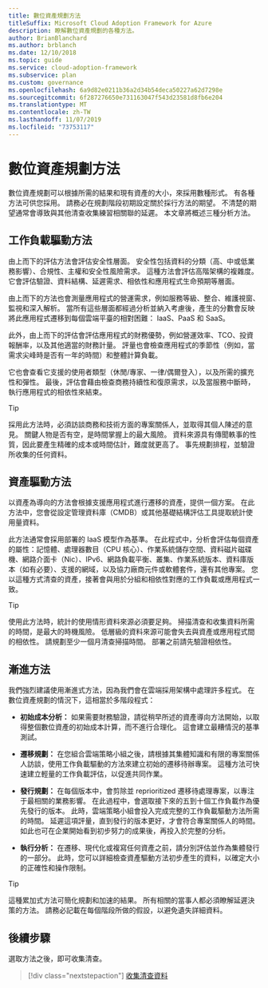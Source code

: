 ```yaml
---
title: 數位資產規劃方法
titleSuffix: Microsoft Cloud Adoption Framework for Azure
description: 瞭解數位資產規劃的各種方法。
author: BrianBlanchard
ms.author: brblanch
ms.date: 12/10/2018
ms.topic: guide
ms.service: cloud-adoption-framework
ms.subservice: plan
ms.custom: governance
ms.openlocfilehash: 6a9d82e0211b36a2d34b54deca50227a62d7298e
ms.sourcegitcommit: 6f287276650e731163047f543d23581d8fb6e204
ms.translationtype: MT
ms.contentlocale: zh-TW
ms.lasthandoff: 11/07/2019
ms.locfileid: "73753117"
---
```

# <a name="approaches-to-digital-estate-planning"></a>數位資產規劃方法

數位資產規劃可以根據所需的結果和現有資產的大小，來採用數種形式。 有各種方法可供您採用。 請務必在規劃階段初期設定關於採行方法的期望。 不清楚的期望通常會導致與其他清查收集練習相關聯的延遲。 本文章將概述三種分析方法。

## <a name="workload-driven-approach"></a>工作負載驅動方法

由上而下的評估方法會評估安全性層面。 安全性包括資料的分類（高、中或低業務影響）、合規性、主權和安全性風險需求。 這種方法會評估高階架構的複雜度。 它會評估驗證、資料結構、延遲需求、相依性和應用程式生命預期等層面。

由上而下的方法也會測量應用程式的營運需求，例如服務等級、整合、維護視窗、監視和深入解析。 當所有這些層面都經過分析並納入考慮後，產生的分數會反映將此應用程式遷移到每個雲端平臺的相對困難： IaaS、PaaS 和 SaaS。

此外，由上而下的評估會評估應用程式的財務優勢，例如營運效率、TCO、投資報酬率，以及其他適當的財務計量。 評量也會檢查應用程式的季節性（例如，當需求尖峰時是否有一年的時間）和整體計算負載。

它也會查看它支援的使用者類型（休閒/專家、一律/偶爾登入），以及所需的擴充性和彈性。 最後，評估會藉由檢查商務持續性和復原需求，以及當服務中斷時，執行應用程式的相依性來結束。

> [!TIP]
> 採用此方法時，必須訪談商務和技術方面的專案關係人，並取得其個人陳述的意見。 關鍵人物是否有空，是時間掌握上的最大風險。 資料來源具有傳聞軼事的性質，因此要產生精確的成本或時間估計，難度就更高了。 事先規劃排程，並驗證所收集的任何資料。

## <a name="asset-driven-approach"></a>資產驅動方法

以資產為導向的方法會根據支援應用程式進行遷移的資產，提供一個方案。 在此方法中，您會從設定管理資料庫（CMDB）或其他基礎結構評估工具提取統計使用量資料。

此方法通常會採用部署的 IaaS 模型作為基準。 在此程式中，分析會評估每個資產的屬性：記憶體、處理器數目（CPU 核心）、作業系統儲存空間、資料磁片磁碟機、網路介面卡（Nic）、IPv6、網路負載平衡、叢集、作業系統版本、資料庫版本（如有必要）、支援的網域，以及協力廠商元件或軟體套件，還有其他專案。 您以這種方式清查的資產，接著會與用於分組和相依性對應的工作負載或應用程式一致。

> [!TIP]
> 使用此方法時，統計的使用情形資料來源必須要足夠。 掃描清查和收集資料所需的時間，是最大的時機風險。 低層級的資料來源可能會失去與資產或應用程式間的相依性。 請規劃至少一個月清查掃描時間。 部署之前請先驗證相依性。

## <a name="incremental-approach"></a>漸進方法

我們強烈建議使用漸進式方法，因為我們會在雲端採用架構中處理許多程式。 在數位資產規劃的情況下，這相當於多階段程式：

- **初始成本分析：** 如果需要財務驗證，請從稍早所述的資產導向方法開始，以取得整個數位資產的初始成本計算，而不進行合理化。 這會建立最糟情況的基準測試。

- **遷移規劃：** 在您組合雲端策略小組之後，請根據其集體知識和有限的專案關係人訪談，使用工作負載驅動的方法來建立初始的遷移待辦專案。 這種方法可快速建立輕量的工作負載評估，以促進共同作業。

- **發行規劃：** 在每個版本中，會剪除並 reprioritized 遷移待處理專案，以專注于最相關的業務影響。 在此過程中，會選取接下來的五到十個工作負載作為優先發行的版本。 此時，雲端策略小組會投入完成完整的工作負載驅動方法所需的時間。 延遲這項評量，直到發行的版本更好，才會符合專案關係人的時間。 如此也可在企業開始看到初步努力的成果後，再投入於完整的分析。

- **執行分析：** 在遷移、現代化或複寫任何資產之前，請分別評估並作為集體發行的一部分。 此時，您可以詳細檢查資產驅動方法初步產生的資料，以確定大小的正確性和操作限制。

> [!TIP]
> 這種累加式方法可簡化規劃和加速的結果。 所有相關的當事人都必須瞭解延遲決策的方法。 請務必記載在每個階段所做的假設，以避免遺失詳細資料。

## <a name="next-steps"></a>後續步驟

選取方法之後，即可收集清查。

> [!div class="nextstepaction"]
> [收集清查資料](./inventory.md)
